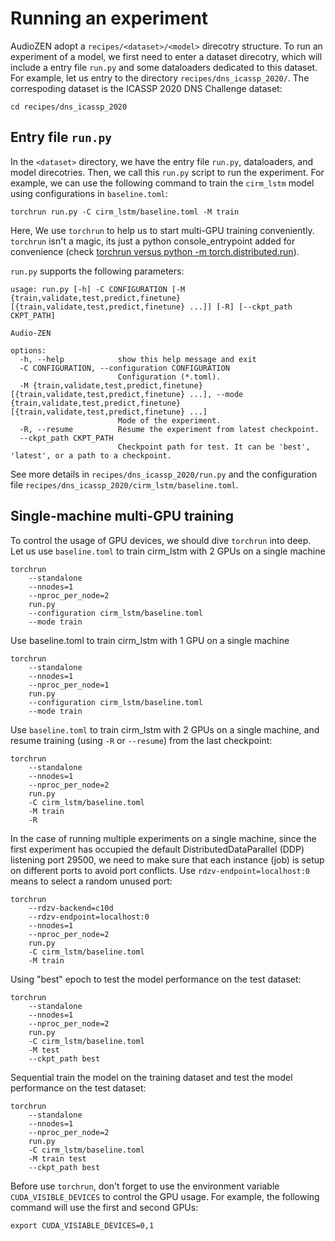 # Running an experiment

AudioZEN adopt a `recipes/<dataset>/<model>` direcotry structure. To run an experiment of a model,
we first need to enter a dataset direcotry, which will include a entry file `run.py` and some dataloaders dedicated to this dataset. For example, let us entry to the directory `recipes/dns_icassp_2020/`. The correspoding dataset is the ICASSP 2020 DNS Challenge dataset:

```shell
cd recipes/dns_icassp_2020
```

## Entry file `run.py`

In the `<dataset>` directory, we have the entry file `run.py`, dataloaders, and model direcotries.
Then, we call this `run.py` script to run the experiment. For example, we can use the following command to train the `cirm_lstm` model using configurations in `baseline.toml`:

```shell
torchrun run.py -C cirm_lstm/baseline.toml -M train
```

Here, We use `torchrun` to help us to start multi-GPU training conveniently. `torchrun` isn't a magic, its just a python console_entrypoint added for convenience (check [torchrun versus python -m torch.distributed.run](https://pytorch.org/docs/stable/elastic/run.html)).

`run.py` supports the following parameters:

```shell
usage: run.py [-h] -C CONFIGURATION [-M {train,validate,test,predict,finetune} [{train,validate,test,predict,finetune} ...]] [-R] [--ckpt_path CKPT_PATH]

Audio-ZEN

options:
  -h, --help            show this help message and exit
  -C CONFIGURATION, --configuration CONFIGURATION
                        Configuration (*.toml).
  -M {train,validate,test,predict,finetune} [{train,validate,test,predict,finetune} ...], --mode {train,validate,test,predict,finetune} [{train,validate,test,predict,finetune} ...]
                        Mode of the experiment.
  -R, --resume          Resume the experiment from latest checkpoint.
  --ckpt_path CKPT_PATH
                        Checkpoint path for test. It can be 'best', 'latest', or a path to a checkpoint.
```

See more details in `recipes/dns_icassp_2020/run.py` and the configuration file `recipes/dns_icassp_2020/cirm_lstm/baseline.toml`.

## Single-machine multi-GPU training

To control the usage of GPU devices, we should dive `torchrun` into deep. Let us use `baseline.toml` to train cirm_lstm with 2 GPUs on a single machine

```shell
torchrun
    --standalone
    --nnodes=1
    --nproc_per_node=2
    run.py
    --configuration cirm_lstm/baseline.toml
    --mode train
```

Use baseline.toml to train cirm_lstm with 1 GPU on a single machine

```shell
torchrun
    --standalone
    --nnodes=1
    --nproc_per_node=1
    run.py
    --configuration cirm_lstm/baseline.toml
    --mode train
```

Use `baseline.toml` to train cirm_lstm with 2 GPUs on a single machine, and resume training (using `-R` or `--resume`) from the last checkpoint:

```shell
torchrun
    --standalone
    --nnodes=1
    --nproc_per_node=2
    run.py
    -C cirm_lstm/baseline.toml
    -M train
    -R
```

In the case of running multiple experiments on a single machine, since the first experiment has occupied the default DistributedDataParallel (DDP) listening port 29500, we need to make sure that each instance (job) is setup on different ports to avoid port conflicts. Use `rdzv-endpoint=localhost:0` means to select a random unused port:

```shell
torchrun
    --rdzv-backend=c10d
    --rdzv-endpoint=localhost:0
    --nnodes=1
    --nproc_per_node=2
    run.py
    -C cirm_lstm/baseline.toml
    -M train
```

Using "best" epoch to test the model performance on the test dataset:

```shell
torchrun
    --standalone
    --nnodes=1
    --nproc_per_node=2
    run.py
    -C cirm_lstm/baseline.toml
    -M test
    --ckpt_path best
```

Sequential train the model on the training dataset and test the model performance on the test dataset:

```shell
torchrun
    --standalone
    --nnodes=1
    --nproc_per_node=2
    run.py
    -C cirm_lstm/baseline.toml
    -M train test
    --ckpt_path best
```

Before use `torchrun`, don't forget to use the environment variable `CUDA_VISIBLE_DEVICES` to control the GPU usage. For example, the following command will use the first and second GPUs:

```shell
export CUDA_VISIABLE_DEVICES=0,1
```
